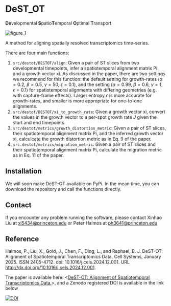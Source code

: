 # DeST_OT
**De**velopmental **S**patio**T**emporal **O**ptimal **T**ransport

![figure_1](https://github.com/raphael-group/DeST_OT/blob/main/fig1.png)

A method for aligning spatially resolved transcriptomics time-series. 


There are four main functions:
1. `src/destot/DESTOT/align`: Given a pair of ST slices from two developmental timepoints, infer a spatiotemporal alignment matrix Pi and a growth vector xi. As discussed in the paper, there are two settings we recommend for this function: the default setting for growth-rates ($\alpha = 0.2$, $\beta = 0.5$, $\gamma = 50$, $\epsilon = 0.1$), and the setting ($\alpha = 0.99$, $\beta = 0.6$, $\gamma = 1$, $\epsilon = 0.1$) for spatiotemporal alignments with differing geometries (e.g. with capture-frame effects). Larger entropy $\epsilon$ is more accurate for growth-rates, and smaller is more appropriate for one-to-one alignments.
2. `src/destot/DESTOT/xi_to_growth_rate`: Given a growth vector xi, convert the values in the growth vector to a per-spot growth rate $J$ given the start and end timepoints.
3. `src/destot/metrics/growth_distortion_metric`: Given a pair of ST slices, their spatiotemporal alignment matrix Pi, and the inferred growth vector xi, calculcate the growth distortion metric as in Eq. 9 of the paper.
4. `src.destot/metrics/migration_metric`: Given a pair of ST slices and their spatiotemporal alignment matrix Pi, calculate the migration metric as in Eq. 11 of the paper.

## Installation
We will soon make DeST-OT available on PyPi. In the mean time, you can download the repository and call the functions directly.

## Contact
If you encounter any problem running the software, please contact Xinhao Liu at xl5434@princeton.edu or Peter Halmos at ph3641@princeton.edu

## Reference
Halmos, P., Liu, X., Gold, J., Chen, F., Ding, L., and Raphael, B. J. DeST-OT: Alignment of Spatiotemporal Transcriptomics Data. Cell Systems, January 2025. ISSN 2405-4712. doi: 10.1016/j.cels.2024.12.001. URL http://dx.doi.org/10.1016/j.cels.2024.12.001.

The paper is available here: <[DeST-OT: Alignment of Spatiotemporal Transcriptomics Data.](https://www.cell.com/cell-systems/fulltext/S2405-4712(24)00365-X)>, and a Zenodo registered DOI is available in the link below

[![DOI](https://zenodo.org/badge/714103322.svg)](https://zenodo.org/doi/10.5281/zenodo.13769696)

